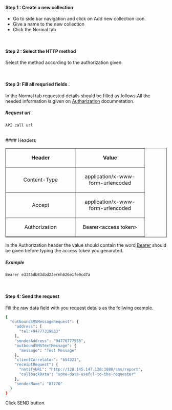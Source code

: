 

&nbsp;

#### Step 1 : Create a new collection
*  Go to side bar navigation and click on Add new collection icon.
*  Give a name to the new collection 
*  Click the Normal tab

&nbsp;

#### Step 2 : Select the HTTP method 
 Select the method according to the authorization given.
 
 &nbsp;
 
#### Step 3: Fill all requried fields .
 In the Normal tab requested details should be filled as follows.All the needed information is given on [Autharization](#authorization) documnetation.
##### Request url
 ```sh
 API call url
 ```
 <br>
#### Headers
<table border="1">
	<tbody>
		<tr>
			<td style="width:200px;">
			<p align="center"><strong>Header</strong></p>
			</td>
			<td style="width:200px;">
			<p align="center"><strong>Value</strong></p>
			</td>
		</tr>
		<tr>
			<td style="width:200px;">
			<p align="center">Content-Type</p>
			</td>
			<td style="width:200px;">
			<p align="center">application/x-www-form-urlencoded</p>
			</td>
		</tr>
		<tr>
			<td style="width:200px;">
			<p align="center">Accept</p>
			</td>
			<td style="width:200px;">
			<p align="center">application/x-www-form-urlencoded</p>
			</td>
		</tr>
		<tr>
			<td style="width:200px;">
			<p align="center">Authorization</p>
			</td>
			<td style="width:200px;">
			<p align="center">Bearer&lt;access token&gt;</p>
			</td>
		</tr>
	</tbody>
</table>


In the Authorization header the value should contain the word [Bearer](#)
should be given before typing the access token you genarated.
##### Example
```sh
Bearer e3345db83dbd23ernh626e1fe9cd7a
```

&nbsp;

#### Step 4: Send the request
Fill the raw data field with you request details as the follwing example.
```sh
{
  "outboundSMSMessageRequest": {
    "address": [
      "tel:+94777339033"
    ],
    "senderAddress": "94770777555",
    "outboundSMSTextMessage": {
      "message": "Test Message"
    },
    "clientCorrelator": "654321",
    "receiptRequest": {
      "notifyURL": "http://128.145.147.120:1080/sms/report",
      "callbackData": "some-data-useful-to-the-requester"
    },
    "senderName": "87770"
  }
}
```

Click SEND button.



 
 
 